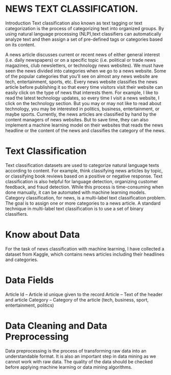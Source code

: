 # NEWS TEXT CLASSIFICATION.
Introduction
Text classification also known as text tagging or text categorization is the process of categorizing text into organized groups.
By using natural language processing (NLP),text classifiers can automatically analyze text and then assign a set of pre-defined tags or categories based on its content.

A news article discusses current or recent news of either general interest (i.e. daily newspapers) or on a specific topic (i.e. political or trade news magazines, club newsletters, or technology news websites). We must have seen the news divided into categories when we go to a news website. Some of the popular categories that you’ll see on almost any news website are tech, entertainment, sports, etc. Every news website classifies the news article before publishing it so that every time visitors visit their website can easily click on the type of news that interests them. For example, I like to read the latest technology updates, so every time I visit a news website, I click on the technology section. But you may or may not like to read about technology, you may be interested in politics, business, entertainment, or maybe sports. Currently, the news articles are classified by hand by the content managers of news websites. But to save time, they can also implement a machine learning model on their websites that reads the news headline or the content of the news and classifies the category of the news.

# Text Classification
Text classification datasets are used to categorize natural language texts according to content. For example, think classifying news articles by topic, or classifying book reviews based on a positive or negative response. Text classification is also helpful for language detection, organizing customer feedback, and fraud detection.
While this process is time-consuming when done manually, it can be automated with machine learning models.
Category classification, for news, is a multi-label text classification problem. The goal is to assign one or more categories to a news article. A standard technique in multi-label text classification is to use a set of binary classifiers.
# Know about Data
For the task of news classification with machine learning, I have collected a dataset from Kaggle, which contains news articles including their headlines and categories.
# Data Fields
  Article Id – Article id unique given to the record
  Article – Text of the header and article
  Category – Category of the article (tech, business, sport, entertainment, politics)
 
# Data Cleaning and Data Preprocessing
Data preprocessing is the process of transforming raw data into an understandable format. It is also an important step in data mining as we cannot work with raw data. The quality of the data should be checked before applying machine learning or data mining algorithms.
